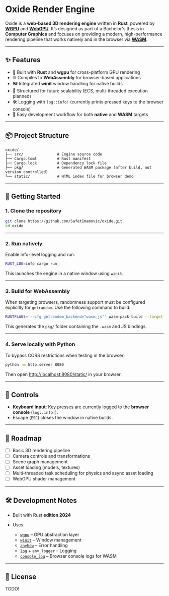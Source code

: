 # Oxide Render Engine

Oxide is a **web-based 3D rendering engine** written in **Rust**, powered by **[WGPU](https://github.com/gfx-rs/wgpu)** and **[WebGPU](https://www.w3.org/TR/webgpu/)**.
It’s designed as part of a Bachelor's thesis in **Computer Graphics** and focuses on providing a modern, high-performance rendering pipeline that works natively and in the browser via **[WASM](https://webassembly.org/)**.

---

## ✨ Features

* 🚀 Built with **Rust** and **wgpu** for cross-platform GPU rendering
* 🌐 Compiles to **WebAssembly** for browser-based applications
* 🖼️ Integrated **winit** window handling for native builds
* 🧩 Structured for future scalability (ECS, multi-threaded execution planned)
* 🛠️ Logging with `log::info!` (currently prints pressed keys to the browser console)
* 🔧 Easy development workflow for both **native** and **WASM** targets

---

## 📦 Project Structure

```
oxide/
├── src/               # Engine source code
├── Cargo.toml         # Rust manifest
├── Cargo.lock         # Dependency lock file
├── pkg/               # Generated WASM package (after build, not version controlled)
└── static/            # HTML index file for browser demo
```

---

## 🚀 Getting Started

### **1. Clone the repository**

```bash
git clone https://github.com/SafetImamovic/oxide.git
cd oxide
```

---

### **2. Run natively**

Enable info-level logging and run:

```bash
RUST_LOG=info cargo run
```

This launches the engine in a native window using `winit`.

---

### **3. Build for WebAssembly**

When targeting browsers, randomness support must be configured explicitly for `getrandom`.
Use the following command to build:

```bash
RUSTFLAGS='--cfg getrandom_backend="wasm_js"' wasm-pack build --target web --no-default-features
```

This generates the `pkg/` folder containing the `.wasm` and JS bindings.

---

### **4. Serve locally with Python**

To bypass CORS restrictions when testing in the browser:

```bash
python -m http.server 8080
```

Then open [http://localhost:8080/static/](http://localhost:8080/static/) in your browser.

---

## 🧭 Controls

* **Keyboard Input**: Key presses are currently logged to the **browser console** (`log::info!`).
* Escape (`ESC`) closes the window in native builds.

---

## 🔮 Roadmap

* [ ] Basic 3D rendering pipeline
* [ ] Camera controls and transformations
* [ ] Scene graph management
* [ ] Asset loading (models, textures)
* [ ] Multi-threaded task scheduling for physics and async asset loading
* [ ] WebGPU shader management

---

## 🛠️ Development Notes

* Built with Rust **edition 2024**
* Uses:

  * [`wgpu`](https://github.com/gfx-rs/wgpu) – GPU abstraction layer
  * [`winit`](https://github.com/rust-windowing/winit) – Window management
  * [`anyhow`](https://crates.io/crates/anyhow) – Error handling
  * [`log`](https://crates.io/crates/log) + `env_logger` – Logging
  * [`console_log`](https://crates.io/crates/console_log) – Browser console logs for WASM

---

## 📄 License

TODO!


